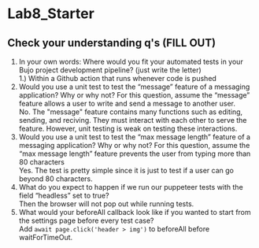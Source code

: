 # Lab8_Starter

## Check your understanding q's (FILL OUT)
1. In your own words: Where would you fit your automated tests in your Bujo project development pipeline? (just write the letter)  
    1.) Within a Github action that runs whenever code is pushed 
2. Would you use a unit test to test the “message” feature of a messaging application? Why or why not? For this question, assume the “message” feature allows a user to write and send a message to another user.  
    No. The "message" feature contains many functions such as editing, sending, and reciving. They must interact with each other to serve the feature. However, unit testing is weak on testing these interactions. 
3. Would you use a unit test to test the “max message length” feature of a messaging application? Why or why not? For this question, assume the “max message length” feature prevents the user from typing more than 80 characters  
    Yes. The test is pretty simple since it is just to test if a user can go beyond 80 characters. 
4. What do you expect to happen if we run our puppeteer tests with the field “headless” set to true?  
    Then the browser will not pop out while running tests.
5. What would your beforeAll callback look like if you wanted to start from the settings page before every test case?  
    Add `await page.click('header > img')` to beforeAll before waitForTimeOut.
